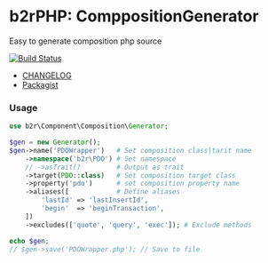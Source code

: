 b2rPHP: ComppositionGenerator
=============================

Easy to generate composition php source

[![Build Status](https://travis-ci.org/b2r/php-twig.svg?branch=master)](https://travis-ci.org/b2r/php-composition)

- [CHANGELOG](CHANGELOG.md)
- [Packagist](https://packagist.org/packages/b2r/composition)

### Usage

```php
use b2r\Component\Composition\Generator;

$gen = new Generator();
$gen->name('PDOWrapper')   # Set composition class|tarit name
    ->namespace('b2r\PDO') # Set namespace
    // ->asTrait()         # Output as trait
    ->target(PDO::class)   # Set composition target class
    ->property('pdo')      # set composition property name
    ->aliases([            # Define aliases
        'lastId' => 'lastInsertId',
        'begin'  => 'beginTransaction',
    ])
    ->excludes(['quote', 'query', 'exec']); # Exclude methods

echo $gen;
// $gen->save('PDOWrapper.php'); // Save to file
```
